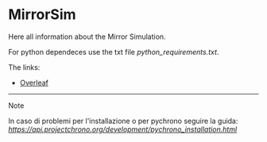 # MirrorSim

Here all information about the Mirror Simulation. 

For python dependeces use the txt file *python_requirements.txt*.

The links:

* [Overleaf](https://pages.github.com/)

___________________________________________________________

> [!NOTE]
> In caso di problemi per l'installazione o per pychrono seguire la guida: 
  *https://api.projectchrono.org/development/pychrono_installation.html*
